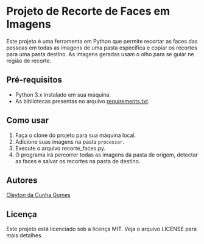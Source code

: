 # Projeto de Recorte de Faces em Imagens
Este projeto é uma ferramenta em Python que permite recortar as faces das pessoas em todas as imagens de uma pasta específica e copiar os recortes para uma pasta destino. As imagens geradas usam o olho para se guiar ne região de recorte.

## Pré-requisitos
- Python 3.x instalado em sua máquina.
- As bibliotecas presentas no arquivo [requirements.txt](requirements.txt).

## Como usar
1. Faça o clone do projeto para sua máquina local.
2. Adicione suas imagens na pasta `processar`.
3. Execute o arquivo recorte_faces.py.
4. O programa irá percorrer todas as imagens da pasta de origem, detectar as faces e salvar os recortes na pasta de destino.

## Autores
[Cleyton da Cunha Gomes](https://github.com/cleytongomes)

## Licença
Este projeto está licenciado sob a licença MIT. Veja o arquivo LICENSE para mais detalhes.
